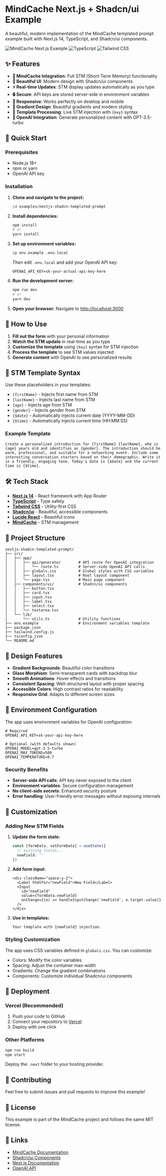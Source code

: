 # MindCache Next.js + Shadcn/ui Example

A beautiful, modern implementation of the MindCache templated prompt example built with Next.js 14, TypeScript, and Shadcn/ui components.

![MindCache Next.js Example](https://img.shields.io/badge/Next.js-14-black?style=for-the-badge&logo=next.js)
![TypeScript](https://img.shields.io/badge/TypeScript-5-blue?style=for-the-badge&logo=typescript)
![Tailwind CSS](https://img.shields.io/badge/Tailwind-3-38B2AC?style=for-the-badge&logo=tailwind-css)

## ✨ Features

- **🧠 MindCache Integration**: Full STM (Short-Term Memory) functionality
- **🎨 Beautiful UI**: Modern design with Shadcn/ui components
- **⚡ Real-time Updates**: STM display updates automatically as you type
- **🔒 Secure**: API keys are stored server-side in environment variables
- **📱 Responsive**: Works perfectly on desktop and mobile
- **🌈 Gradient Design**: Beautiful gradients and modern styling
- **🔄 Template Processing**: Live STM injection with `{key}` syntax
- **🤖 OpenAI Integration**: Generate personalized content with GPT-3.5-turbo

## 🚀 Quick Start

### Prerequisites

- Node.js 18+ 
- npm or yarn
- OpenAI API key

### Installation

1. **Clone and navigate to the project:**
   ```bash
   cd examples/nextjs-shadcn-templated-prompt
   ```

2. **Install dependencies:**
   ```bash
   npm install
   # or
   yarn install
   ```

3. **Set up environment variables:**
   ```bash
   cp env.example .env.local
   ```
   
   Then edit `.env.local` and add your OpenAI API key:
   ```env
   OPENAI_API_KEY=sk-your-actual-api-key-here
   ```

4. **Run the development server:**
   ```bash
   npm run dev
   # or
   yarn dev
   ```

5. **Open your browser:**
   Navigate to [http://localhost:3000](http://localhost:3000)

## 🎯 How to Use

1. **Fill out the form** with your personal information
2. **Watch the STM update** in real-time as you type
3. **Customize the template** using `{key}` syntax for STM injection
4. **Process the template** to see STM values injected
5. **Generate content** with OpenAI to see personalized results

## 🧠 STM Template Syntax

Use these placeholders in your templates:

- `{firstName}` - Injects first name from STM
- `{lastName}` - Injects last name from STM  
- `{age}` - Injects age from STM
- `{gender}` - Injects gender from STM
- `{$date}` - Automatically injects current date (YYYY-MM-DD)
- `{$time}` - Automatically injects current time (HH:MM:SS)

### Example Template

```
Create a personalized introduction for {firstName} {lastName}, who is {age} years old and identifies as {gender}. The introduction should be warm, professional, and suitable for a networking event. Include some interesting conversation starters based on their demographic. Write it in a friendly, engaging tone. Today's date is {$date} and the current time is {$time}.
```

## 🛠 Tech Stack

- **[Next.js 14](https://nextjs.org/)** - React framework with App Router
- **[TypeScript](https://www.typescriptlang.org/)** - Type safety
- **[Tailwind CSS](https://tailwindcss.com/)** - Utility-first CSS
- **[Shadcn/ui](https://ui.shadcn.com/)** - Beautiful, accessible components
- **[Lucide React](https://lucide.dev/)** - Beautiful icons
- **[MindCache](https://www.npmjs.com/package/mindcache)** - STM management

## 📁 Project Structure

```
nextjs-shadcn-templated-prompt/
├── src/
│   ├── app/
│   │   ├── api/generate/        # API route for OpenAI integration
│   │   │   └── route.ts         # Server-side OpenAI API calls
│   │   ├── globals.css          # Global styles with CSS variables
│   │   ├── layout.tsx           # Root layout component
│   │   └── page.tsx             # Main page component
│   ├── components/ui/           # Shadcn/ui components
│   │   ├── button.tsx
│   │   ├── card.tsx
│   │   ├── input.tsx
│   │   ├── label.tsx
│   │   ├── select.tsx
│   │   └── textarea.tsx
│   └── lib/
│       └── utils.ts             # Utility functions
├── env.example                  # Environment variables template
├── package.json
├── tailwind.config.js
├── tsconfig.json
└── README.md
```

## 🎨 Design Features

- **Gradient Backgrounds**: Beautiful color transitions
- **Glass Morphism**: Semi-transparent cards with backdrop blur
- **Smooth Animations**: Hover effects and transitions
- **Consistent Spacing**: Well-structured layout with proper spacing
- **Accessible Colors**: High contrast ratios for readability
- **Responsive Grid**: Adapts to different screen sizes

## 🔧 Environment Configuration

The app uses environment variables for OpenAI configuration:

```env
# Required
OPENAI_API_KEY=sk-your-api-key-here

# Optional (with defaults shown)
OPENAI_MODEL=gpt-3.5-turbo
OPENAI_MAX_TOKENS=500
OPENAI_TEMPERATURE=0.7
```

### Security Benefits

- **Server-side API calls**: API key never exposed to the client
- **Environment variables**: Secure configuration management
- **No client-side secrets**: Enhanced security posture
- **Error handling**: User-friendly error messages without exposing internals

## 🔧 Customization

### Adding New STM Fields

1. **Update the form state:**
   ```typescript
   const [formData, setFormData] = useState({
     // existing fields...
     newField: ''
   })
   ```

2. **Add form input:**
   ```tsx
   <div className="space-y-2">
     <Label htmlFor="newField">New Field</Label>
     <Input
       id="newField"
       value={formData.newField}
       onChange={(e) => handleInputChange('newField', e.target.value)}
     />
   </div>
   ```

3. **Use in templates:**
   ```
   Your template with {newField} injection.
   ```

### Styling Customization

The app uses CSS variables defined in `globals.css`. You can customize:

- Colors: Modify the color variables
- Spacing: Adjust the container max-width
- Gradients: Change the gradient combinations
- Components: Customize individual Shadcn/ui components

## 🚀 Deployment

### Vercel (Recommended)

1. Push your code to GitHub
2. Connect your repository to [Vercel](https://vercel.com)
3. Deploy with one click

### Other Platforms

```bash
npm run build
npm start
```

Deploy the `.next` folder to your hosting provider.

## 🤝 Contributing

Feel free to submit issues and pull requests to improve this example!

## 📄 License

This example is part of the MindCache project and follows the same MIT license.

## 🔗 Links

- [MindCache Documentation](https://github.com/dh7/mindcache)
- [Shadcn/ui Components](https://ui.shadcn.com/)
- [Next.js Documentation](https://nextjs.org/docs)
- [OpenAI API](https://platform.openai.com/docs)
